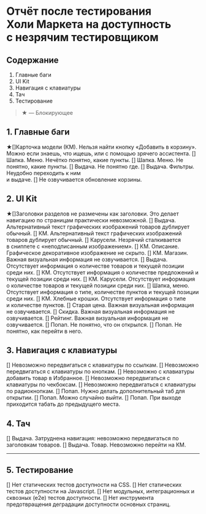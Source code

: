 # Отчёт после тестирования Холи Маркета на доступность с незрячим тестировщиком

## Содержание
1. Главные баги
2. UI Kit
3. Навигация с клавиатуры
4. Тач
5. Тестирование

> ★ — Блокирующее

## 1. Главные баги
★[]Карточка модели (КМ). Нельзя найти
   кнопку «Добавить в корзину». Можно если знаешь,
   что ищешь, или с помощью зрячего ассистента.
[] Шапка. Меню. Нечётко понятно, какие пункты.
[] Шапка. Меню. Не понятно, какие пункты.
[] Выдача. Не понятно где.
[] Выдача. Фильтры. Неудобно переходить к ним    
   и выдаче.
[] Не озвучивается обновление корзины.

## 2. UI Kit
★[]Заголовки разделов не размечены как заголовки.
   Это делает навигацию по страницам
   практически невозможной.
[] Выдача. Альтернативный текст графических изображений
   товаров дублирует обычный.
[] КМ. Альтернативный текст графических изображений
   товаров дублирует обычный.
[] Карусели. Незрячий сталкивается в сниппете
   с «неподписанным изображением».
[] КМ. Описание. Графическое декоративное
   изображение не скрыто.
[] КМ. Магазин. Важная визуальная информация
   не озвучивается.
[] Выдача. Отсутствует информация
   о количестве товаров и текущей позиции среди них.
[] КМ. Отсутствует информация
   о количестве предложений и текущей позиции среди них.
[] КМ. Карусели. Отсутствует информация
   о количестве товаров и текущей позиции среди них.
[] Шапка, меню. Отсутствует информация о типе,
   количестве пунктов и текущей позиции среди них.
[] КМ. Хлебные крошки. Отсутствует информация о типе
   и количестве пунктов.
[] Старая цена. Важная визуальная информация
   не озвучивается.
[] Скидка. Важная визуальная информация
   не озвучивается.
[] Рейтинг. Важная визуальная информация
   не озвучивается.
[] Попап. Не понятно, что он открылся.
[] Попап. Не понятно, как перейти в него.

## 3. Навигация с клавиатуры
[] Невозможно передвигаться с клавиатуры по ссылкам.
[] Невозможно передвигаться с клавиатуры по кнопкам.
[] Невозможно с клавиатуры добавить товар в Избранное.
[] Невозможно передвигаться с клавиатуры по чекбоксам.
[] Невозможно передвигаться с клавиатуры
   по радиокнопкам.
[] Попап. Нужно делать дополнительный таб для открытии.
[] Попап. Можно случайно выйти.
[] Попап. При выходе приходится табать
   до предыдущего места.

## 4. Тач
[] Выдача. Затруднена навигация:
   невозможно передвигаться по заголовкам товаров.
[] Выдача. Товар. Невозможно перейти на КМ.

---

## 5. Тестирование
[] Нет статических тестов доступности на CSS.
[] Нет статических тестов доступности на Javascript.
[] Нет модульных, интеграционных и сквозных (e2e) 
   тестов доступности.
[] Нет инструмента предотвращения деградации
   доступности основных страниц.
